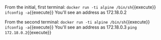 From the initial, first terminal:
`docker run -ti alpine /bin/sh`{{execute}}
`ifconfig -a`{{execute}}
You'll see an address as 172.18.0.2

From the second terminal:
`docker run -ti alpine /bin/sh`{{execute}}
`ifconfig -a`{{execute}}
You'll see an address as 172.18.0.3
`ping 172.18.0.2`{{execute}}
